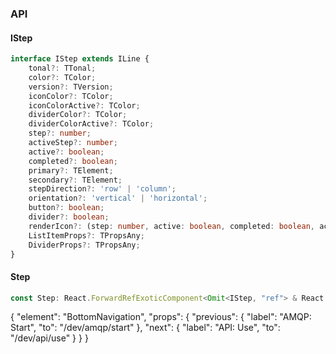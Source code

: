 

### API

#### IStep

```ts
interface IStep extends ILine {
    tonal?: TTonal;
    color?: TColor;
    version?: TVersion;
    iconColor?: TColor;
    iconColorActive?: TColor;
    dividerColor?: TColor;
    dividerColorActive?: TColor;
    step?: number;
    activeStep?: number;
    active?: boolean;
    completed?: boolean;
    primary?: TElement;
    secondary?: TElement;
    stepDirection?: 'row' | 'column';
    orientation?: 'vertical' | 'horizontal';
    button?: boolean;
    divider?: boolean;
    renderIcon?: (step: number, active: boolean, completed: boolean, activeStep: number) => TElement;
    ListItemProps?: TPropsAny;
    DividerProps?: TPropsAny;
}
```

#### Step

```ts
const Step: React.ForwardRefExoticComponent<Omit<IStep, "ref"> & React.RefAttributes<unknown>>;
```


{
  "element": "BottomNavigation",
  "props": {
    "previous": {
      "label": "AMQP: Start",
      "to": "/dev/amqp/start"
    },
    "next": {
      "label": "API: Use",
      "to": "/dev/api/use"
    }
  }
}